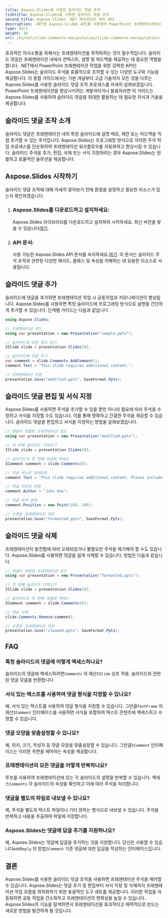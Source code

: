 ```yaml
---
title: Aspose.Slides를 사용한 슬라이드 댓글 조작
linktitle: Aspose.Slides를 사용한 슬라이드 댓글 조작
second_title: Aspose.Slides .NET 파워포인트 처리 API
description: .NET용 Aspose.Slides API를 사용하여 PowerPoint 프레젠테이션에서 슬라이드 주석을 조작하는 방법을 알아보세요. 슬라이드 댓글을 추가, 편집, 서식 지정하기 위한 단계별 가이드와 소스 코드 예제를 살펴보세요.
type: docs
weight: 10
url: /ko/net/slide-comments-manipulation/slide-comments-manipulation/
---
```


효과적인 의사소통을 위해서는 프레젠테이션을 최적화하는 것이 필수적입니다. 슬라이드 댓글은 프레젠테이션 내에서 컨텍스트, 설명 및 피드백을 제공하는 데 중요한 역할을 합니다. .NET에서 PowerPoint 프레젠테이션 작업을 위한 강력한 API인 Aspose.Slides는 슬라이드 주석을 효율적으로 조작할 수 있는 다양한 도구와 기능을 제공합니다. 이 종합 가이드에서는 기본 개념부터 고급 기술까지 모든 것을 다루는 Aspose.Slides를 사용한 슬라이드 댓글 조작 프로세스를 자세히 살펴보겠습니다. PowerPoint 프레젠테이션을 향상시키려는 개발자이거나 발표자라면 이 가이드는 Aspose.Slides를 사용하여 슬라이드 댓글을 최대한 활용하는 데 필요한 지식과 기술을 제공합니다.

## 슬라이드 댓글 조작 소개

슬라이드 댓글은 프레젠테이션 내의 특정 슬라이드에 설명 메모, 제안 또는 피드백을 직접 추가할 수 있는 주석입니다. Aspose.Slides는 프로그래밍 방식으로 이러한 주석 작업 프로세스를 단순화하여 프레젠테이션 워크플로우를 자동화하고 향상시킬 수 있습니다. 슬라이드 주석을 추가, 편집, 삭제 또는 서식 지정하려는 경우 Aspose.Slides는 원활하고 효율적인 솔루션을 제공합니다.

## Aspose.Slides 시작하기

슬라이드 댓글 조작에 대해 자세히 알아보기 전에 환경을 설정하고 필요한 리소스가 있는지 확인하겠습니다.

1. ### Aspose.Slides를 다운로드하고 설치하세요: 
	 Aspose.Slides 라이브러리를 다운로드하고 설치하여 시작하세요. 최신 버전을 찾을 수 있습니다[여기](https://releases.aspose.com/slides/net/).

2. ### API 문서: 
	 사용 가능한 Aspose.Slides API 문서를 숙지하세요.[여기](https://reference.aspose.com/slides/net/). 이 문서는 슬라이드 주석 조작과 관련된 다양한 메서드, 클래스 및 속성을 이해하는 데 유용한 리소스로 사용됩니다.

## 슬라이드 댓글 추가

슬라이드에 댓글을 추가하면 프레젠테이션 작업 시 공동작업과 커뮤니케이션이 향상됩니다. Aspose.Slides를 사용하면 특정 슬라이드에 프로그래밍 방식으로 설명을 간단하게 추가할 수 있습니다. 단계별 가이드는 다음과 같습니다.

```csharp
using Aspose.Slides;

// 프레젠테이션 로드
using var presentation = new Presentation("sample.pptx");

// 슬라이드에 대한 참조 얻기
ISlide slide = presentation.Slides[0];

// 슬라이드에 댓글 추가
var comment = slide.Comments.AddComment();
comment.Text = "This slide requires additional content.";

// 프레젠테이션 저장
presentation.Save("modified.pptx", SaveFormat.Pptx);
```

## 슬라이드 댓글 편집 및 서식 지정

Aspose.Slides를 사용하면 주석을 추가할 수 있을 뿐만 아니라 필요에 따라 주석을 수정하고 서식을 지정할 수도 있습니다. 이를 통해 명확하고 간결한 주석을 제공할 수 있습니다. 슬라이드 댓글을 편집하고 서식을 지정하는 방법을 살펴보겠습니다.

```csharp
// 댓글이 포함된 프레젠테이션 로드
using var presentation = new Presentation("modified.pptx");

// 첫 번째 슬라이드 가져오기
ISlide slide = presentation.Slides[0];

// 슬라이드의 첫 번째 댓글에 액세스
IComment comment = slide.Comments[0];

// 댓글 텍스트 업데이트
comment.Text = "This slide requires additional content. Please include relevant statistics.";

// 댓글 작성자 변경
comment.Author = "John Doe";

// 댓글 위치 변경
comment.Position = new Point(100, 100);

// 수정된 프레젠테이션 저장
presentation.Save("formatted.pptx", SaveFormat.Pptx);
```

## 슬라이드 댓글 삭제

프레젠테이션이 발전함에 따라 오래되었거나 불필요한 주석을 제거해야 할 수도 있습니다. Aspose.Slides를 사용하면 댓글을 쉽게 삭제할 수 있습니다. 방법은 다음과 같습니다.

```csharp
// 댓글이 포함된 프레젠테이션 로드
using var presentation = new Presentation("formatted.pptx");

// 첫 번째 슬라이드 가져오기
ISlide slide = presentation.Slides[0];

// 슬라이드의 첫 번째 댓글에 액세스
IComment comment = slide.Comments[0];

// 댓글 삭제
slide.Comments.Remove(comment);

// 수정된 프레젠테이션 저장
presentation.Save("cleaned.pptx", SaveFormat.Pptx);
```

## FAQ

### 특정 슬라이드의 댓글에 어떻게 액세스하나요?

슬라이드의 댓글에 액세스하려면`Comments` 의 재산`ISlide` 상호 작용. 슬라이드와 관련된 댓글 모음을 반환합니다.

### 서식 있는 텍스트를 사용하여 댓글 형식을 지정할 수 있나요?

 예, 서식 있는 텍스트를 사용하여 댓글 형식을 지정할 수 있습니다. 그만큼`TextFrame` 의 재산`IComment` 인터페이스를 사용하면 서식을 포함하여 텍스트 콘텐츠에 액세스하고 수정할 수 있습니다.

### 댓글 모양을 맞춤설정할 수 있나요?

 예, 위치, 크기, 작성자 등 댓글 모양을 맞춤설정할 수 있습니다. 그만큼`IComment` 인터페이스는 이러한 측면을 제어하는 속성을 제공합니다.

### 프레젠테이션의 모든 댓글을 어떻게 반복하나요?

 루프를 사용하여 프레젠테이션에 있는 각 슬라이드의 설명을 반복할 수 있습니다. 액세스`Comments` 각 슬라이드의 속성을 확인하고 이에 따라 주석을 처리합니다.

### 댓글을 별도의 파일로 내보낼 수 있나요?

예, 주석을 별도의 텍스트 파일이나 기타 원하는 형식으로 내보낼 수 있습니다. 주석을 반복하고 내용을 추출하여 파일에 저장합니다.

### Aspose.Slides는 댓글에 답글 추가를 지원하나요?

 예, Aspose.Slides는 댓글에 답글을 추가하는 것을 지원합니다. 당신은 사용할 수 있습니다`AddReply` 의 방법`IComment` 기존 댓글에 대한 답글을 작성하는 인터페이스입니다.

## 결론

Aspose.Slides를 사용한 슬라이드 댓글 조작을 사용하면 프레젠테이션 주석을 제어할 수 있습니다. Aspose.Slides는 댓글 추가 및 편집부터 서식 지정 및 삭제까지 프레젠테이션 작업 흐름을 최적화하기 위한 포괄적인 도구 세트를 제공합니다. 이러한 작업을 자동화하면 공동 작업을 간소화하고 프레젠테이션의 명확성을 높일 수 있습니다. Aspose.Slides의 기능을 탐색하면서 프레젠테이션을 효과적이고 매력적으로 만드는 새로운 방법을 발견하게 될 것입니다.